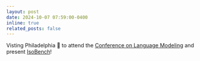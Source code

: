 ```yaml
---
layout: post
date: 2024-10-07 07:59:00-0400
inline: true
related_posts: false
---
```


Visting Philadelphia 🥪 to attend the [Conference on Language Modeling](https://colmweb.org/) and present [IsoBench](https://arxiv.org/abs/2404.01266)!